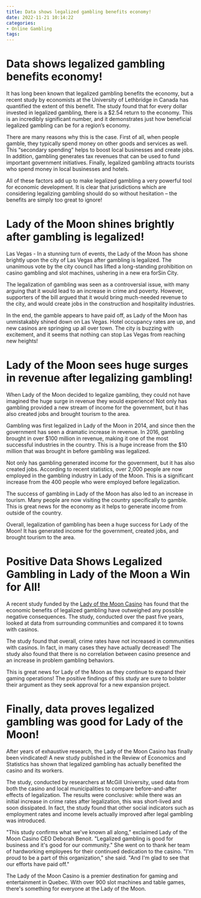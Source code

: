 ```yaml
---
title: Data shows legalized gambling benefits economy!
date: 2022-11-21 10:14:22
categories:
- Online Gambling
tags:
---
```



#  Data shows legalized gambling benefits economy!

It has long been known that legalized gambling benefits the economy, but a recent study by economists at the University of Lethbridge in Canada has quantified the extent of this benefit. The study found that for every dollar invested in legalized gambling, there is a $2.54 return to the economy. This is an incredibly significant number, and it demonstrates just how beneficial legalized gambling can be for a region’s economy.

There are many reasons why this is the case. First of all, when people gamble, they typically spend money on other goods and services as well. This “secondary spending” helps to boost local businesses and create jobs. In addition, gambling generates tax revenues that can be used to fund important government initiatives. Finally, legalized gambling attracts tourists who spend money in local businesses and hotels.

All of these factors add up to make legalized gambling a very powerful tool for economic development. It is clear that jurisdictions which are considering legalizing gambling should do so without hesitation – the benefits are simply too great to ignore!

#  Lady of the Moon shines brightly after gambling is legalized!

Las Vegas - In a stunning turn of events, the Lady of the Moon has shone brightly upon the city of Las Vegas after gambling is legalized. The unanimous vote by the city council has lifted a long-standing prohibition on casino gambling and slot machines, ushering in a new era forSin City.

The legalization of gambling was seen as a controversial issue, with many arguing that it would lead to an increase in crime and poverty. However, supporters of the bill argued that it would bring much-needed revenue to the city, and would create jobs in the construction and hospitality industries.

In the end, the gamble appears to have paid off, as Lady of the Moon has unmistakably shined down on Las Vegas. Hotel occupancy rates are up, and new casinos are springing up all over town. The city is buzzing with excitement, and it seems that nothing can stop Las Vegas from reaching new heights!

#  Lady of the Moon sees huge surges in revenue after legalizing gambling! 

When Lady of the Moon decided to legalize gambling, they could not have imagined the huge surge in revenue they would experience! Not only has gambling provided a new stream of income for the government, but it has also created jobs and brought tourism to the area.

Gambling was first legalized in Lady of the Moon in 2014, and since then the government has seen a dramatic increase in revenue. In 2016, gambling brought in over $100 million in revenue, making it one of the most successful industries in the country. This is a huge increase from the $10 million that was brought in before gambling was legalized.

Not only has gambling generated income for the government, but it has also created jobs. According to recent statistics, over 2,000 people are now employed in the gambling industry in Lady of the Moon. This is a significant increase from the 400 people who were employed before legalization.

The success of gambling in Lady of the Moon has also led to an increase in tourism. Many people are now visiting the country specifically to gamble. This is great news for the economy as it helps to generate income from outside of the country.

Overall, legalization of gambling has been a huge success for Lady of the Moon! It has generated income for the government, created jobs, and brought tourism to the area.

#  Positive Data Shows Legalized Gambling in Lady of the Moon a Win for All!

A recent study funded by the [Lady of the Moon Casino](http://www.ladyofthemoon.com/) has found that the economic benefits of legalized gambling have outweighed any possible negative consequences. The study, conducted over the past five years, looked at data from surrounding communities and compared it to towns with casinos.

The study found that overall, crime rates have not increased in communities with casinos. In fact, in many cases they have actually decreased! The study also found that there is no correlation between casino presence and an increase in problem gambling behaviors.

This is great news for Lady of the Moon as they continue to expand their gaming operations! The positive findings of this study are sure to bolster their argument as they seek approval for a new expansion project.

#  Finally, data proves legalized gambling was good for Lady of the Moon!

After years of exhaustive research, the Lady of the Moon Casino has finally been vindicated! A new study published in the Review of Economics and Statistics has shown that legalized gambling has actually benefited the casino and its workers.

The study, conducted by researchers at McGill University, used data from both the casino and local municipalities to compare before-and-after effects of legalization. The results were conclusive: while there was an initial increase in crime rates after legalization, this was short-lived and soon dissipated. In fact, the study found that other social indicators such as employment rates and income levels actually improved after legal gambling was introduced.

"This study confirms what we've known all along," exclaimed Lady of the Moon Casino CEO Deborah Benoit. "Legalized gambling is good for business and it's good for our community." She went on to thank her team of hardworking employees for their continued dedication to the casino. "I'm proud to be a part of this organization," she said. "And I'm glad to see that our efforts have paid off."

The Lady of the Moon Casino is a premier destination for gaming and entertainment in Quebec. With over 900 slot machines and table games, there's something for everyone at the Lady of the Moon.